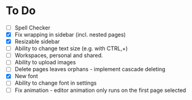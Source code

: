 # To Do
- [ ] Spell Checker
- [X] Fix wrapping in sidebar (incl. nested pages)
- [X] Resizable sidebar
- [ ] Ability to change text size (e.g. with CTRL,+)
- [ ] Workspaces, personal and shared.
- [ ] Ability to upload images
- [ ] Delete pages leaves orphans - implement cascade deleting
- [X] New font
- [ ] Ability to change font in settings
- [ ] Fix animation - editor animation only runs on the first page selected
